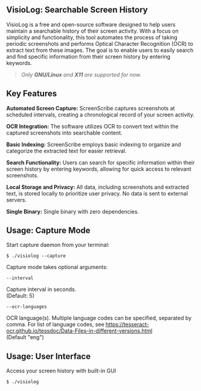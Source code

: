 ## VisioLog: Searchable Screen History

VisioLog is a free and open-source software designed to help users maintain a searchable history of their screen activity. With a focus on simplicity and functionality, this tool automates the process of taking periodic screenshots and performs Optical Character Recognition (OCR) to extract text from these images. The goal is to enable users to easily search and find specific information from their screen history by entering keywords.  

> *Only **GNU/Linux** and **X11** are supported for now.*

## Key Features

**Automated Screen Capture:**
ScreenScribe captures screenshots at scheduled intervals, creating a chronological record of your screen activity.

**OCR Integration:**
The software utilizes OCR to convert text within the captured screenshots into searchable content.

**Basic Indexing:**
ScreenScribe employs basic indexing to organize and categorize the extracted text for easier retrieval.

**Search Functionality:**
Users can search for specific information within their screen history by entering keywords, allowing for quick access to relevant screenshots.

**Local Storage and Privacy:**
All data, including screenshots and extracted text, is stored locally to prioritize user privacy. No data is sent to external servers.

**Single Binary:**
Single binary with zero dependencies.

## Usage: Capture Mode

Start capture daemon from your terminal:
```console
$ ./visiolog --capture
```

Capture mode takes optional arguments:

```console
--interval
```
Capture interval in seconds.  
(Default: 5)

```
--ocr-languages
```
OCR language(s). Multiple language codes can be specified, separated by comma. For list of language codes, see https://tesseract-ocr.github.io/tessdoc/Data-Files-in-different-versions.html  
(Default "eng")

## Usage: User Interface

Access your screen history with built-in GUI
```console
$ ./visiolog
```